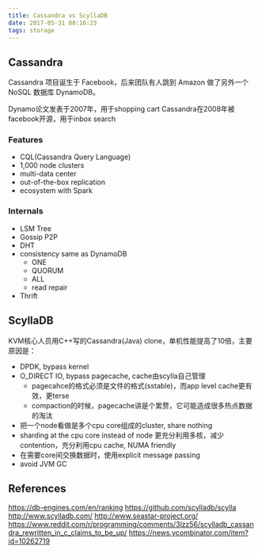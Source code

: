 ```yaml
---
title: Cassandra vs ScyllaDB
date: 2017-05-31 08:16:23
tags: storage
---
```


## Cassandra

Cassandra 项目诞生于 Facebook，后来团队有人跳到 Amazon 做了另外一个 NoSQL 数据库 DynamoDB。

Dynamo论文发表于2007年，用于shopping cart
Cassandra在2008年被facebook开源，用于inbox search

### Features

- CQL(Cassandra Query Language)
- 1,000 node clusters
- multi-data center
- out-of-the-box replication
- ecosystem with Spark

### Internals

- LSM Tree
- Gossip P2P
- DHT
- consistency same as DynamoDB
  - ONE
  - QUORUM
  - ALL
  - read repair
- Thrift

## ScyllaDB

KVM核心人员用C++写的Cassandra(Java) clone，单机性能提高了10倍，主要原因是：
- DPDK, bypass kernel
- O_DIRECT IO, bypass pagecache, cache由scylla自己管理
  - pagecahce的格式必须是文件的格式(sstable)，而app level cache更有效，更terse
  - compaction的时候，pagecache讲是个累赘，它可能造成很多热点数据的淘汰
- 把一个node看做是多个cpu core组成的cluster, share nothing
- sharding at the cpu core instead of node
  更充分利用多核，减少contention，充分利用cpu cache, NUMA friendly
- 在需要core间交换数据时，使用explicit message passing
- avoid JVM GC

## References

https://db-engines.com/en/ranking
https://github.com/scylladb/scylla
http://www.scylladb.com/
http://www.seastar-project.org/
https://www.reddit.com/r/programming/comments/3lzz56/scylladb_cassandra_rewritten_in_c_claims_to_be_up/
https://news.ycombinator.com/item?id=10262719
